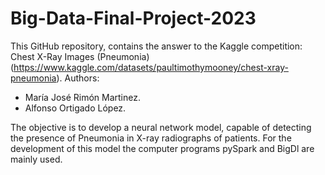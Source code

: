 # Big-Data-Final-Project-2023
This GitHub repository, contains the answer to the Kaggle competition: Chest X-Ray Images (Pneumonia) (https://www.kaggle.com/datasets/paultimothymooney/chest-xray-pneumonia).
Authors:
- María José Rimón Martinez.
- Alfonso Ortigado López.

The objective is to develop a neural network model, capable of detecting the presence of Pneumonia in X-ray radiographs of patients. For the development of this model the computer programs pySpark and BigDl are mainly used.